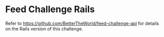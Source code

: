 # Feed Challenge Rails

Refer to https://github.com/BetterTheWorld/feed-challenge-api for details on the Rails version of this challenge.
